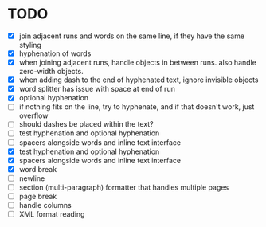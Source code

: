 # TODO

- [x] join adjacent runs and words on the same line, if they have the same styling
- [x] hyphenation of words
- [x] when joining adjacent runs, handle objects in between runs. also handle zero-width objects.
- [x] when adding dash to the end of hyphenated text, ignore invisible objects
- [x] word splitter has issue with space at end of run
- [x] optional hyphenation
- [ ] if nothing fits on the line, try to hyphenate, and if that doesn't work, just overflow
- [ ] should dashes be placed within the text?
- [ ] test hyphenation and optional hyphenation
- [ ] spacers alongside words and inline text interface
- [x] test hyphenation and optional hyphenation
- [x] spacers alongside words and inline text interface
- [x] word break
- [ ] newline
- [ ] section (multi-paragraph) formatter that handles multiple pages
- [ ] page break
- [ ] handle columns
- [ ] XML format reading
